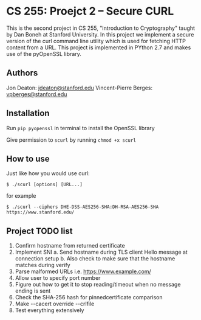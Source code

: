 # CS 255: Proejct 2 – Secure CURL
This is the second project in CS 255, "Introduction to Cryptography" taught by Dan Boneh at Stanford University. In this project we implement a secure version of the curl command line utility which is used for fetching HTTP content from a URL. This project is implemented in PYthon 2.7 and makes use of the pyOpenSSL library.

## Authors
Jon Deaton: jdeaton@stanford.edu
Vincent-Pierre Berges: vpberges@stanford.edu

## Installation
Run `pip pyopenssl` in terminal to install the OpenSSL library

Give permission to `scurl` by running  `chmod +x scurl`

## How to use
Just like how you would use curl:

`$ ./scurl [options] [URL...]`

for example

`$ ./scurl --ciphers DHE-DSS-AES256-SHA:DH-RSA-AES256-SHA https://www.stanford.edu/`


## Project TODO list
1. Confirm hostname from returned certificate
2. Implement SNI
    a. Send hostname during TLS client Hello message at connection setup
    b. Also check to make sure that the hostname matches during verify
3. Parse malformed URLs i.e. https://www.example.com/
4. Allow user to specify port number
5. Figure out how to get it to stop reading/timeout when no message ending is sent
6. Check the SHA-256 hash for pinnedcertificate comparison
7. Make --cacert override --crlfile
8. Test everything extensively